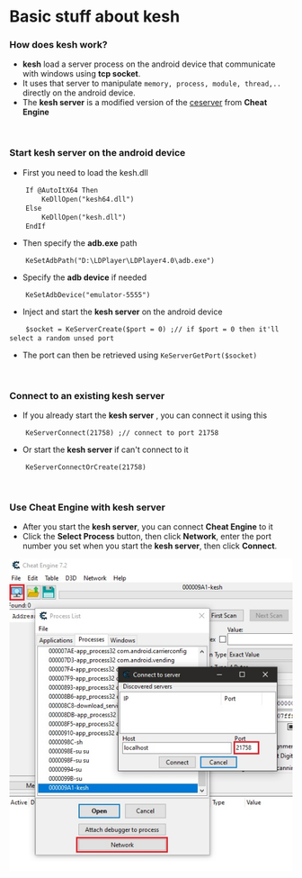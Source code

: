 # Basic stuff about kesh

### How does kesh work?
- **kesh** load a server process on the android device that communicate with windows using **tcp socket**.
- It uses that server to manipulate ```memory, process, module, thread,..``` directly on the android device.
- The **kesh server** is a modified version of the [ceserver](https://github.com/cheat-engine/cheat-engine/tree/master/Cheat%20Engine/ceserver "ceserver") from **Cheat Engine**
<br>

### Start kesh server on the android device
- First you need to load the kesh.dll
```autoit
    If @AutoItX64 Then
        KeDllOpen("kesh64.dll")
    Else
        KeDllOpen("kesh.dll")
    EndIf
```
- Then specify the **adb.exe** path
```autoit
    KeSetAdbPath("D:\LDPlayer\LDPlayer4.0\adb.exe")
```
- Specify the **adb device** if needed
```autoit
    KeSetAdbDevice("emulator-5555")
```
- Inject and start the **kesh server** on the android device
```autoit
    $socket = KeServerCreate($port = 0) ;// if $port = 0 then it'll select a random unsed port
```
- The port can then be retrieved using ```KeServerGetPort($socket)```

<br>

### Connect to an existing kesh server
- If you already start the **kesh server** , you can connect it using this
```autoit
    KeServerConnect(21758) ;// connect to port 21758
```
- Or start the **kesh server** if can't connect to it
```autoit
    KeServerConnectOrCreate(21758)
```

<br>

### Use Cheat Engine with kesh server
- After you start the **kesh server**, you can connect **Cheat Engine** to it
- Click the **Select Process** button, then click **Network**, enter the port number you set when you start the **kesh server**, then click **Connect**.<br>
<img src="https://raw.githubusercontent.com/thedemons/kesh-autoit/main/tutorial/basic/ce_setup.jpg" width="505">
